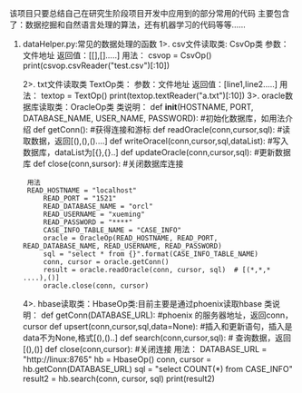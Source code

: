该项目只要总结自己在研究生阶段项目开发中应用到的部分常用的代码 
     主要包含了：数据挖掘和自然语言处理的算法，还有机器学习的代码等等......

1. dataHelper.py:常见的数据处理的函数
    1>. csv文件读取类: CsvOp类
        参数：文件地址
        返回值：[[],[].....]
        用法：
    	   csvop = CsvOp()
           print(csvop.csvReader("test.csv")[:10])

    2>. txt文件读取类 TextOp类：
 	参数：文件地址
        返回值：[line1,line2.....]
        用法：
	   textop = TextOp()
           print(textop.textReader("a.txt")[:10])
    3>. oracle数据库读取类：OracleOp类
        类说明：
             def __init__(HOSTNAME, PORT, DATABASE_NAME, USER_NAME, PASSWORD): #初始化数据库，如用法介绍
             def getConn(): #获得连接和游标
             def readOracle(conn,cursor,sql): #读取数据，返回[(),(),()....]
             def writeOracel(conn,cursor,sql,dataList): #写入数据库，dataList为[{},{}..]
             def updateOracle(conn,cursor,sql): #更新数据库
             def close(conn,sursor): #关闭数据库连接 
     
        用法
	    READ_HOSTNAME = "localhost"
            READ_PORT = "1521"
            READ_DATABASE_NAME = "orcl"
            READ_USERNAME = "xueming"
            READ_PASSWORD = "****"
            CASE_INFO_TABLE_NAME = "CASE_INFO"
            oracle = OracleOp(READ_HOSTNAME, READ_PORT, READ_DATABASE_NAME, READ_USERNAME, READ_PASSWORD)
            sql = "select * from {}".format(CASE_INFO_TABLE_NAME)
            conn, cursor = oracle.getConn()
    	    result = oracle.readOracle(conn, cursor, sql)  # [(*,*,* ....),()] 
            oracle.close(conn, cursor)
    4>. hbase读取类：HbaseOp类:目前主要是通过phoenix读取hbase
        类说明：
	    def getConn(DATABASE_URL): #phoenix 的服务器地址，返回conn，cursor
            def upsert(conn,cursor,sql,data=None): #插入和更新语句，插入是data不为None,格式[(),()..]
            def search(conn,cursor,sql): # 查询数据，返回[(),()]
            def close(conn,cursor): #关闭连接
        用法：
	    DATABASE_URL = "http://linux:8765"
    	    hb = HbaseOp()
    	    conn, cursor = hb.getConn(DATABASE_URL)
    	    sql = "select COUNT(*) from CASE_INFO"
            result2 = hb.search(conn, cursor, sql)
            print(result2)






